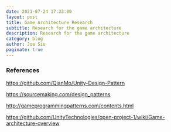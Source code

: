 ```yaml
---
date: 2021-07-24 17:23:00
layout: post
title: Game Architecture Research
subtitle: Research for the game architecture
description: Research for the game architecture
category: blog
author: Joe Siu
paginate: true
---
```

### References

<https://github.com/QianMo/Unity-Design-Pattern>

<https://sourcemaking.com/design_patterns>

<http://gameprogrammingpatterns.com/contents.html>

<https://github.com/UnityTechnologies/open-project-1/wiki/Game-architecture-overview>